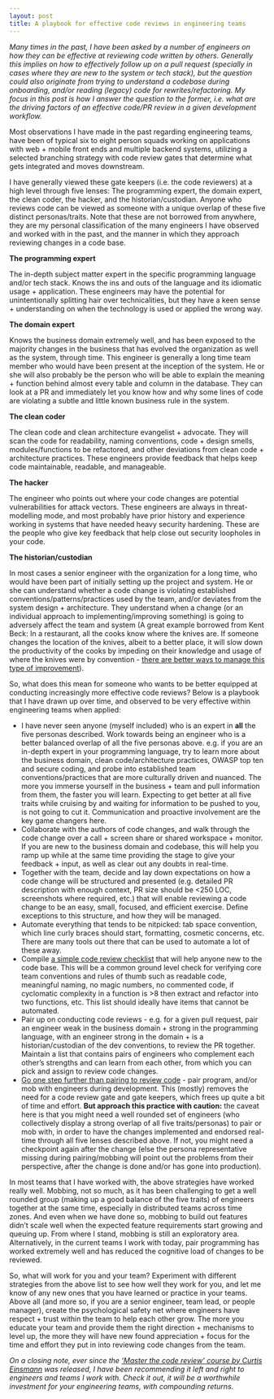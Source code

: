 ```yaml
---
layout: post
title: A playbook for effective code reviews in engineering teams
---
```


*Many times in the past, I have been asked by a number of engineers on how they can be effective at reviewing code written by others. Generally this implies on how to effectively follow up on a pull request (specially in cases where they are new to the system or tech stack), but the question could also originate from trying to understand a codebase during onboarding, and/or reading (legacy) code for rewrites/refactoring. My focus in this post is how I answer the question to the former, i.e. what are the driving factors of an effective code/PR review in a given development workflow.*

Most observations I have made in the past regarding engineering teams, have been of typical six to eight person squads working on applications with web + mobile front ends and multiple backend systems, utilizing a selected branching strategy with code review gates that determine what gets integrated and moves downstream. 

I have generally viewed these gate keepers (i.e. the code reviewers) at a high level through five lenses: The programming expert, the domain expert, the clean coder, the hacker, and the historian/custodian. Anyone who reviews code can be viewed as someone with a unique overlap of these five distinct personas/traits. Note that these are not borrowed from anywhere, they are my personal classification of the many engineers I have observed and worked with in the past, and the manner in which they approach reviewing changes in a code base.

**The programming expert**

The in-depth subject matter expert in the specific programming language and/or tech stack. Knows the ins and outs of the language and its idiomatic usage + application. These engineers may have the potential for unintentionally splitting hair over technicalities, but they have a keen sense + understanding on when the technology is used or applied the wrong way.

**The domain expert**

Knows the business domain extremely well, and has been exposed to the majority changes in the business that has evolved the organization as well as the system, through time. This engineer is generally a long time team member who would have been present at the inception of the system. He or she will also probably be the person who will be able to explain the meaning + function behind almost every table and column in the database. They can look at a PR and immediately let you know how and why some lines of code are violating a subtle and little known business rule in the system.

**The clean coder**

The clean code and clean architecture evangelist + advocate. They will scan the code for readability, naming conventions, code + design smells, modules/functions to be refactored, and other deviations from clean code + architecture practices. These engineers provide feedback that helps keep code maintainable, readable, and manageable.

**The hacker**

The engineer who points out where your code changes are potential vulnerabilities for attack vectors. These engineers are always in threat-modelling mode, and most probably have prior history and experience working in systems that have needed heavy security hardening. These are the people who give key feedback that help close out security loopholes in your code.

**The historian/custodian**

In most cases a senior engineer with the organization for a long time, who would have been part of initially setting up the project and system. He or she can understand whether a code change is violating established conventions/patterns/practices used by the team, and/or deviates from the system design + architecture. They understand when a change (or an individual approach to implementing/improving something) is going to adversely affect the team and system (A great example borrowed from Kent Beck: In a restaurant, all the cooks know where the knives are. If someone changes the location of the knives, albeit to a better place, it will slow down the productivity of the cooks by impeding on their knowledge and usage of where the knives were by convention - [there are better ways to manage this type of improvement](https://tidyfirst.substack.com/p/the-story-of-a)).

So, what does this mean for someone who wants to be better equipped at conducting increasingly more effective code reviews? Below is a playbook that I have drawn up over time, and observed to be very effective within engineering teams when applied:

- I have never seen anyone (myself included) who is an expert in **all** the five personas described. Work towards being an engineer who is a better balanced overlap of all the five personas above. e.g. if you are an in-depth expert in your programming language, try to learn more about the business domain, clean code/architecture practices, OWASP top ten and secure coding, and probe into established team conventions/practices that are more culturally driven and nuanced. The more you immerse yourself in the business + team and pull information from them, the faster you will learn. Expecting to get better at all five traits while cruising by and waiting for information to be pushed to you, is not going to cut it. Communication and proactive involvement are the key game changers here.
- Collaborate with the authors of code changes, and walk through the code change over a call + screen share or shared workspace + monitor. If you are new to the business domain and codebase, this will help you ramp up while at the same time providing the stage to give your feedback + input, as well as clear out any doubts in real-time.
- Together with the team, decide and lay down expectations on how a code change will be structured and presented (e.g. detailed PR description with enough context, PR size should be <250 LOC, screenshots where required, etc.) that will enable reviewing a code change to be an easy, small, focused, and efficient exercise. Define exceptions to this structure, and how they will be managed.
- Automate everything that tends to be nitpicked: tab space convention, which line curly braces should start, formatting, cosmetic concerns, etc. There are many tools out there that can be used to automate a lot of these away.
- Compile [a simple code review checklist](https://linearb.io/blog/code-review-checklist/) that will help anyone new to the code base. This will be a common ground level check for verifying core team conventions and rules of thumb such as readable code, meaningful naming, no magic numbers, no commented code, if cyclomatic complexity in a function is >8 then extract and refactor into two functions, etc. This list should ideally have items that cannot be automated.
- Pair up on conducting code reviews - e.g. for a given pull request, pair an engineer weak in the business domain + strong in the programming language, with an engineer strong in the domain + is a historian/custodian of the dev conventions, to review the PR together. Maintain a list that contains pairs of engineers who complement each other’s strengths and can learn from each other, from which you can pick and assign to review code changes.
- [Go one step further than pairing to review code](https://twitter.com/allenholub/status/1549454425378328576) - pair program, and/or mob with engineers during development. This (mostly) removes the need for a code review gate and gate keepers, which frees up quite a bit of time and effort. **But approach this practice with caution:** the caveat here is that you might need a well rounded set of engineers (who collectively display a strong overlap of all five traits/personas) to pair or mob with, in order to have the changes implemented and endorsed real-time through all five lenses described above. If not, you might need a checkpoint again after the change (else the persona representative missing during pairing/mobbing will point out the problems from their perspective, after the change is done and/or has gone into production).

In most teams that I have worked with, the above strategies have worked really well. Mobbing, not so much, as it has been challenging to get a well rounded group (making up a good balance of the five traits) of engineers together at the same time, especially in distributed teams across time zones. And even when we have done so, mobbing to build out features didn’t scale well when the expected feature requirements start growing and queuing up. From where I stand, mobbing is still an exploratory area. Alternatively, in the current teams I work with today, pair programming has worked extremely well and has reduced the cognitive load of changes to be reviewed.

So, what will work for you and your team? Experiment with different strategies from the above list to see how well they work for you, and let me know of any new ones that you have learned or practice in your teams. Above all (and more so, if you are a senior engineer, team lead, or people manager), create the psychological safety net where engineers have respect + trust within the team to help each other grow. The more you educate your team and provide them the right direction + mechanisms to level up, the more they will have new found appreciation + focus for the time and effort they put in into reviewing code changes from the team.

*On a closing note, ever since the [‘Master the code review’ course by Curtis Einsmann](https://curtiseinsmann.gumroad.com/l/code-review-course) was released, I have been recommending it left and right to engineers and teams I work with. Check it out, it will be a worthwhile investment for your engineering teams, with compounding returns.*
